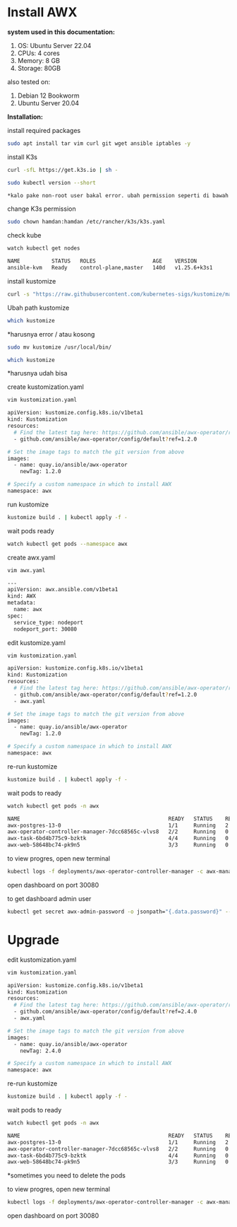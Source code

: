# Install AWX

**system used in this documentation:**

1. OS: Ubuntu Server 22.04
2. CPUs: 4 cores
3. Memory: 8 GB
4. Storage: 80GB

also tested on:
1. Debian 12 Bookworm
2. Ubuntu Server 20.04

**Installation:**

install required packages

```bash
sudo apt install tar vim curl git wget ansible iptables -y
```

install K3s

```bash
curl -sfL https://get.k3s.io | sh -
```

```bash
sudo kubectl version --short

*kalo pake non-root user bakal error. ubah permission seperti di bawah
```

change K3s permission

```bash
sudo chown hamdan:hamdan /etc/rancher/k3s/k3s.yaml
```

check kube

```bash
watch kubectl get nodes

NAME          STATUS   ROLES                  AGE    VERSION
ansible-kvm   Ready    control-plane,master   140d   v1.25.6+k3s1
```


install kustomize

```bash
curl -s "https://raw.githubusercontent.com/kubernetes-sigs/kustomize/master/hack/install_kustomize.sh"  | bash
```

Ubah path kustomize

```bash
which kustomize
```
*harusnya error / atau kosong

```bash
sudo mv kustomize /usr/local/bin/
```

```bash
which kustomize

```
*harusnya udah bisa

create kustomization.yaml

```bash
vim kustomization.yaml
```

```bash
apiVersion: kustomize.config.k8s.io/v1beta1
kind: Kustomization
resources:
  # Find the latest tag here: https://github.com/ansible/awx-operator/releases
  - github.com/ansible/awx-operator/config/default?ref=1.2.0

# Set the image tags to match the git version from above
images:
  - name: quay.io/ansible/awx-operator
    newTag: 1.2.0

# Specify a custom namespace in which to install AWX
namespace: awx
```

run kustomize

```bash
kustomize build . | kubectl apply -f -
```

wait pods ready

```bash
watch kubectl get pods --namespace awx
```

create awx.yaml

```bash
vim awx.yaml
```

```bash
---
apiVersion: awx.ansible.com/v1beta1
kind: AWX
metadata:
  name: awx
spec:
  service_type: nodeport
  nodeport_port: 30080
```

edit kustomize.yaml

```bash
vim kustomization.yaml
```

```bash
apiVersion: kustomize.config.k8s.io/v1beta1
kind: Kustomization
resources:
  # Find the latest tag here: https://github.com/ansible/awx-operator/releases
  - github.com/ansible/awx-operator/config/default?ref=1.2.0
  - awx.yaml

# Set the image tags to match the git version from above
images:
  - name: quay.io/ansible/awx-operator
    newTag: 1.2.0

# Specify a custom namespace in which to install AWX
namespace: awx
```

re-run kustomize

```bash
kustomize build . | kubectl apply -f -
```

wait pods to ready

```bash
watch kubectl get pods -n awx

NAME                                               READY   STATUS    RESTARTS      AGE
awx-postgres-13-0                                  1/1     Running   2 (34m ago)   26d
awx-operator-controller-manager-7dcc68565c-vlvs8   2/2     Running   0             24m
awx-task-6bd4b775c9-bzktk                          4/4     Running   0             22m
awx-web-58648bc74-pk9n5                            3/3     Running   0             20m
```

to view progres, open new terminal

```bash
kubectl logs -f deployments/awx-operator-controller-manager -c awx-manager --namespace awx
```

open dashboard on port 30080

to get dashboard admin user

```bash
kubectl get secret awx-admin-password -o jsonpath="{.data.password}" --namespace awx | base64 --decode
```





# Upgrade
edit kustomization.yaml

```bash
vim kustomization.yaml
```

```bash
apiVersion: kustomize.config.k8s.io/v1beta1
kind: Kustomization
resources:
  # Find the latest tag here: https://github.com/ansible/awx-operator/releases
  - github.com/ansible/awx-operator/config/default?ref=2.4.0
  - awx.yaml

# Set the image tags to match the git version from above
images:
  - name: quay.io/ansible/awx-operator
    newTag: 2.4.0

# Specify a custom namespace in which to install AWX
namespace: awx
```

re-run kustomize

```bash
kustomize build . | kubectl apply -f -
```

wait pods to ready

```bash
watch kubectl get pods -n awx

NAME                                               READY   STATUS    RESTARTS      AGE
awx-postgres-13-0                                  1/1     Running   2 (34m ago)   26d
awx-operator-controller-manager-7dcc68565c-vlvs8   2/2     Running   0             24m
awx-task-6bd4b775c9-bzktk                          4/4     Running   0             22m
awx-web-58648bc74-pk9n5                            3/3     Running   0             20m
```
*sometimes you need to delete the pods

to view progres, open new terminal

```bash
kubectl logs -f deployments/awx-operator-controller-manager -c awx-manager --namespace awx
```

open dashboard on port 30080